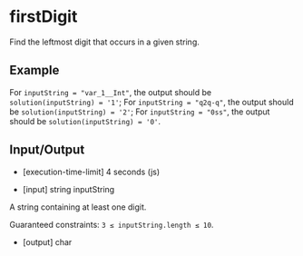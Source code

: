# firstDigit

Find the leftmost digit that occurs in a given string.

## Example

For `inputString = "var_1__Int"`, the output should be
`solution(inputString) = '1'`;
For `inputString = "q2q-q"`, the output should be
`solution(inputString) = '2'`;
For `inputString = "0ss"`, the output should be
`solution(inputString) = '0'`.

## Input/Output

- [execution-time-limit] 4 seconds (js)

- [input] string inputString

A string containing at least one digit.

Guaranteed constraints:
`3 ≤ inputString.length ≤ 10`.

- [output] char
